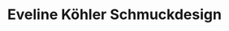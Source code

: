 ---
title: "Eveline Köhler Schmuckdesign"
url: /muenchen/eveline-koehler-schmuckdesign/
shop: Schmuck
---